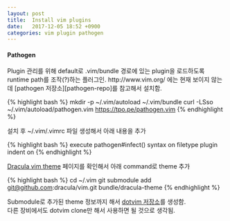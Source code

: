 ```yaml
---
layout: post
title:  Install vim plugins
date:   2017-12-05 18:52 +0900
categories: vim plugin pathogen
---
```

<h4>Pathogen</h4>
Plugin 관리를 위해 default로 .vim/bundle 경로에 있는 plugin을 로드하도록 runtime path를 조작(?)하는 플러그인.  
http://www.vim.org/ 에는 현재 보이지 않는데 [pathogen 저장소][pathogen-repo]를 참고해서 설치함.  

{% highlight bash %}
mkdir -p ~/.vim/autoload ~/.vim/bundle
curl -LSso ~/.vim/autoload/pathogen.vim https://tpo.pe/pathogen.vim
{% endhighlight %}

설치 후 ~/.vim/.vimrc 파일 생성해서 아래 내용을 추가  

{% highlight bash %}
execute pathogen#infect()
syntax on
filetype plugin indent on
{% endhighlight %}

[Dracula vim theme][dracula-vim-theme] 페이지를 확인해서 아래 command로 theme 추가

{% highlight bash %}
cd ~/.vim
git submodule add git@github.com:dracula/vim.git bundle/dracula-theme
{% endhighlight %}

Submodule로 추가된 theme 정보까지 해서 [dotvim 저장소][mydotvim-repo]를 생성함.  
다른 장비에서도 dotvim clone만 해서 사용하면 될 것으로 생각됨.  

[pathogen-repo]: https://github.com/tpope/vim-pathogen
[mydotvim-repo]: https://github.com/blurblah/dotvim
[dracula-vim-theme]: https://draculatheme.com/vim/
